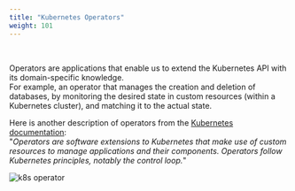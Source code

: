 ```yaml
---
title: "Kubernetes Operators"
weight: 101
---
```

<br>

Operators are applications that enable us to extend the Kubernetes API with its domain-specific knowledge.  
For example, an operator that manages the creation and deletion of databases, by monitoring the desired state in custom resources (within a Kubernetes cluster), and matching it to the actual state.

Here is another description of operators from the [Kubernetes documentation](https://kubernetes.io/docs/concepts/extend-kubernetes/operator/):  
"_Operators are software extensions to Kubernetes that make use of custom resources to manage applications and their components. Operators follow Kubernetes principles, notably the control loop._"

![k8s operator](./images/k8s-workshop-operator.png "k8s operator")